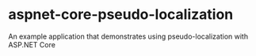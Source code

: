 # aspnet-core-pseudo-localization
An example application that demonstrates using pseudo-localization with ASP.NET Core
